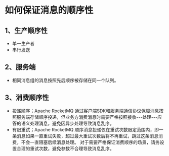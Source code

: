 # 如何保证消息的顺序性
## 1、生产顺序性
- 单一生产者
- 串行发送
## 2、服务端
- 相同消息组的消息按照先后顺序被存储在同一个队列。
## 3、消费顺序性
- 投递顺序；Apache RocketMQ 通过客户端SDK和服务端通信协议保障消息按照服务端存储顺序投递，但业务方消费消息时需要严格按照接收---处理---应答的语义处理消息，避免因异步处理导致消息乱序。
- 有限重试；Apache RocketMQ 顺序消息投递仅在重试次数限定范围内，即一条消息如果一直重试失败，超过最大重试次数后将不再重试，跳过这条消息消费，不会一直阻塞后续消息处理。 对于需要严格保证消费顺序的场景，请务设置合理的重试次数，避免参数不合理导致消息乱序。